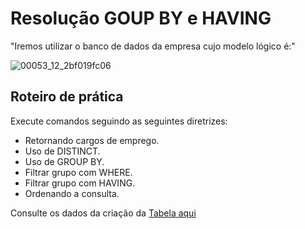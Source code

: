 # Resolução GOUP BY e HAVING #

"Iremos utilizar o banco de dados da empresa cujo modelo lógico é:"

![00053_12_2bf019fc06](https://github.com/user-attachments/assets/c31ae0c1-823c-4d90-8c2f-e4453cc09ea9)

## Roteiro de prática ##

Execute comandos seguindo as seguintes diretrizes:


- Retornando cargos de emprego.
-  Uso de DISTINCT.
-  Uso de GROUP BY.
-  Filtrar grupo com WHERE.
-  Filtrar grupo com HAVING.
- Ordenando a consulta.

Consulte os dados da criação da [Tabela aqui](https://github.com/FlaysonSantos/SQL-Database-Specialist/blob/main/TREINAMENTO/Consultas%20com%20GROUP%20BY%20e%20HAVING%20RESOLU%C3%87%C3%83O/DADOS%20SQL/dados.sql)
